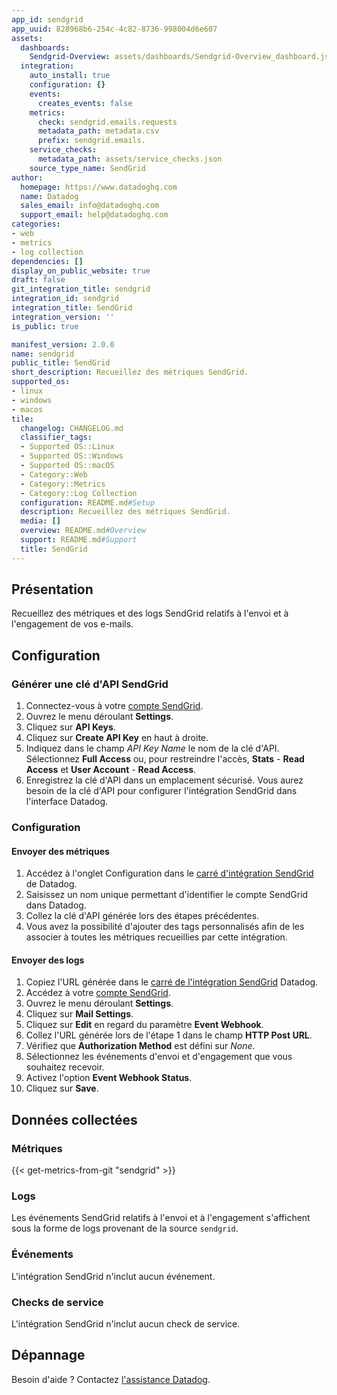 ```yaml
---
app_id: sendgrid
app_uuid: 828968b6-254c-4c82-8736-998004d6e607
assets:
  dashboards:
    Sendgrid-Overview: assets/dashboards/Sendgrid-Overview_dashboard.json
  integration:
    auto_install: true
    configuration: {}
    events:
      creates_events: false
    metrics:
      check: sendgrid.emails.requests
      metadata_path: metadata.csv
      prefix: sendgrid.emails.
    service_checks:
      metadata_path: assets/service_checks.json
    source_type_name: SendGrid
author:
  homepage: https://www.datadoghq.com
  name: Datadog
  sales_email: info@datadoghq.com
  support_email: help@datadoghq.com
categories:
- web
- metrics
- log collection
dependencies: []
display_on_public_website: true
draft: false
git_integration_title: sendgrid
integration_id: sendgrid
integration_title: SendGrid
integration_version: ''
is_public: true

manifest_version: 2.0.0
name: sendgrid
public_title: SendGrid
short_description: Recueillez des métriques SendGrid.
supported_os:
- linux
- windows
- macos
tile:
  changelog: CHANGELOG.md
  classifier_tags:
  - Supported OS::Linux
  - Supported OS::Windows
  - Supported OS::macOS
  - Category::Web
  - Category::Metrics
  - Category::Log Collection
  configuration: README.md#Setup
  description: Recueillez des métriques SendGrid.
  media: []
  overview: README.md#Overview
  support: README.md#Support
  title: SendGrid
---
```


## Présentation

Recueillez des métriques et des logs SendGrid relatifs à l'envoi et à l'engagement de vos e-mails.

## Configuration

### Générer une clé d'API SendGrid

1. Connectez-vous à votre [compte SendGrid][1].
2. Ouvrez le menu déroulant **Settings**.
3. Cliquez sur **API Keys**.
4. Cliquez sur **Create API Key** en haut à droite.
5. Indiquez dans le champ _API Key Name_ le nom de la clé d'API. Sélectionnez **Full Access** ou, pour restreindre l'accès, **Stats** - **Read Access** et **User Account** - **Read Access**.
6. Enregistrez la clé d'API dans un emplacement sécurisé. Vous aurez besoin de la clé d'API pour configurer l'intégration SendGrid dans l'interface Datadog.

### Configuration

#### Envoyer des métriques

1. Accédez à l'onglet Configuration dans le [carré d'intégration SendGrid][2] de Datadog.
2. Saisissez un nom unique permettant d'identifier le compte SendGrid dans Datadog.
3. Collez la clé d'API générée lors des étapes précédentes.
4. Vous avez la possibilité d'ajouter des tags personnalisés afin de les associer à toutes les métriques recueillies par cette intégration.

#### Envoyer des logs

1. Copiez l'URL générée dans le [carré de l'intégration SendGrid][2] Datadog.
2. Accédez à votre [compte SendGrid][1].
3. Ouvrez le menu déroulant **Settings**.
4. Cliquez sur **Mail Settings**.
5. Cliquez sur **Edit** en regard du paramètre **Event Webhook**.
6. Collez l'URL générée lors de l'étape 1 dans le champ **HTTP Post URL**.
7. Vérifiez que **Authorization Method** est défini sur _None_.
8. Sélectionnez les événements d'envoi et d'engagement que vous souhaitez recevoir.
9. Activez l'option **Event Webhook Status**.
10. Cliquez sur **Save**.

## Données collectées

### Métriques
{{< get-metrics-from-git "sendgrid" >}}


### Logs

Les événements SendGrid relatifs à l'envoi et à l'engagement s'affichent sous la forme de logs provenant de la source `sendgrid`.

### Événements

L'intégration SendGrid n'inclut aucun événement.

### Checks de service

L'intégration SendGrid n'inclut aucun check de service.

## Dépannage

Besoin d'aide ? Contactez [l'assistance Datadog][4].

[1]: https://app.sendgrid.com/
[2]: https://app.datadoghq.com/account/settings#integrations/sendgrid
[3]: https://github.com/DataDog/integrations-internal-core/blob/main/sendgrid/metadata.csv
[4]: https://docs.datadoghq.com/fr/help

